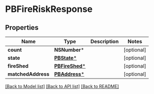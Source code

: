 # PBFireRiskResponse

## Properties
Name | Type | Description | Notes
------------ | ------------- | ------------- | -------------
**count** | **NSNumber*** |  | [optional] 
**state** | [**PBState***](PBState.md) |  | [optional] 
**fireShed** | [**PBFireShed***](PBFireShed.md) |  | [optional] 
**matchedAddress** | [**PBAddress***](PBAddress.md) |  | [optional] 

[[Back to Model list]](../README.md#documentation-for-models) [[Back to API list]](../README.md#documentation-for-api-endpoints) [[Back to README]](../README.md)


